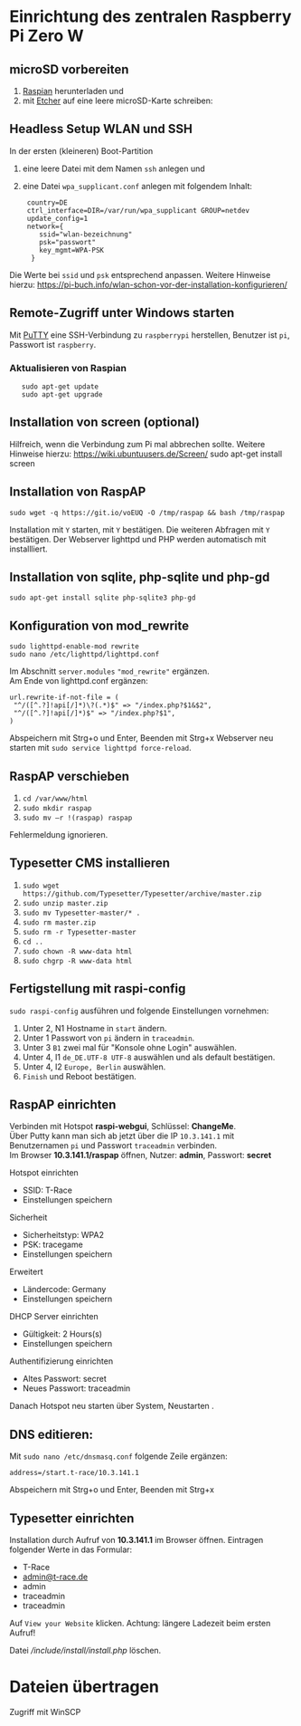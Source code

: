 # Einrichtung des zentralen Raspberry Pi Zero W
## microSD vorbereiten
1. [Raspian](https://downloads.raspberrypi.org/raspbian_full_latest) herunterladen und
2. mit [Etcher]( https://www.balena.io/etcher/) auf eine leere microSD-Karte schreiben:

## Headless Setup WLAN und SSH
In der ersten (kleineren) Boot-Partition
1. eine leere Datei mit dem Namen `ssh` anlegen und
2. eine Datei `wpa_supplicant.conf` anlegen mit folgendem Inhalt:  

        country=DE  
        ctrl_interface=DIR=/var/run/wpa_supplicant GROUP=netdev  
        update_config=1  
        network={  
           ssid="wlan-bezeichnung"  
           psk="passwort"  
           key_mgmt=WPA-PSK  
         }  
Die Werte bei `ssid` und `psk` entsprechend anpassen.
Weitere Hinweise hierzu: https://pi-buch.info/wlan-schon-vor-der-installation-konfigurieren/

## Remote-Zugriff unter Windows starten
Mit [PuTTY](https://www.chiark.greenend.org.uk/~sgtatham/putty/latest.html) eine SSH-Verbindung zu `raspberrypi` herstellen, Benutzer ist `pi`, Passwort ist `raspberry`.  

### Aktualisieren von Raspian
       sudo apt-get update
       sudo apt-get upgrade
	   
## Installation von screen (optional)
Hilfreich, wenn die Verbindung zum Pi mal abbrechen sollte. Weitere Hinweise hierzu: https://wiki.ubuntuusers.de/Screen/
       sudo apt-get install screen

## Installation von RaspAP
    sudo wget -q https://git.io/voEUQ -O /tmp/raspap && bash /tmp/raspap
Installation mit `Y` starten, mit `Y` bestätigen.
Die weiteren Abfragen mit `Y` bestätigen.
Der Webserver lighttpd und PHP werden automatisch mit installliert.

## Installation von sqlite, php-sqlite und php-gd
    sudo apt-get install sqlite php-sqlite3 php-gd

## Konfiguration von mod_rewrite
    sudo lighttpd-enable-mod rewrite    
    sudo nano /etc/lighttpd/lighttpd.conf
Im Abschnitt `server.modules` `"mod_rewrite"` ergänzen.  
Am Ende von lighttpd.conf ergänzen:

    url.rewrite-if-not-file = (
     "^/([^.?]!api[/]*)\?(.*)$" => "/index.php?$1&$2",
     "^/([^.?]!api[/]*)$" => "/index.php?$1",
    )

Abspeichern mit Strg+o und Enter, Beenden mit Strg+x
Webserver neu starten mit `sudo service lighttpd force-reload`.

## RaspAP verschieben
1. `cd /var/www/html`
2. `sudo mkdir raspap`
3. `sudo mv –r !(raspap) raspap`

Fehlermeldung ignorieren.


## Typesetter CMS installieren
1. `sudo wget https://github.com/Typesetter/Typesetter/archive/master.zip`
2. `sudo unzip master.zip`
2. `sudo mv Typesetter-master/* .`
3. `sudo rm master.zip`
3. `sudo rm -r Typesetter-master`
3. `cd ..`
4. `sudo chown -R www-data html`
5. `sudo chgrp -R www-data html`


## Fertigstellung mit raspi-config

`sudo raspi-config` ausführen und folgende Einstellungen vornehmen:
1. Unter 2, N1 Hostname in `start` ändern.
2. Unter 1 Passwort von `pi` ändern in `traceadmin`.
3. Unter 3 `B1` zwei mal für "Konsole ohne Login" auswählen.
4. Unter 4, I1 `de_DE.UTF-8 UTF-8` auswählen und als default bestätigen.
5. Unter 4, I2 `Europe, Berlin` auswählen.
6. `Finish` und Reboot bestätigen.

## RaspAP einrichten
Verbinden mit Hotspot **raspi-webgui**, Schlüssel: **ChangeMe**.  
Über Putty kann man sich ab jetzt über die IP `10.3.141.1` mit Benutzernamen `pi` und Passwort `traceadmin` verbinden.  
Im Browser **10.3.141.1/raspap** öffnen, Nutzer: **admin**, Passwort: **secret**  

Hotspot einrichten
* SSID: T-Race
* Einstellungen speichern

Sicherheit
* Sicherheitstyp: WPA2
* PSK: tracegame
* Einstellungen speichern

Erweitert
* Ländercode: Germany
* Einstellungen speichern  

DHCP Server einrichten
* Gültigkeit: 2 Hours(s)
* Einstellungen speichern

Authentifizierung einrichten
* Altes Passwort: secret
* Neues Passwort: traceadmin

Danach Hotspot neu starten über System, Neustarten .

## DNS editieren:  
Mit `sudo nano /etc/dnsmasq.conf` folgende Zeile ergänzen:  

    address=/start.t-race/10.3.141.1

Abspeichern mit Strg+o und Enter, Beenden mit Strg+x

## Typesetter einrichten
Installation durch Aufruf von **10.3.141.1** im Browser öffnen.
Eintragen folgender Werte in das Formular:
* T-Race
* admin@t-race.de
* admin
* traceadmin
* traceadmin

Auf `View your Website` klicken. Achtung: längere Ladezeit beim ersten Aufruf!

Datei */include/install/install.php* löschen.

# Dateien übertragen
Zugriff mit WinSCP
